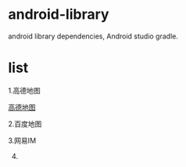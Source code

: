 # android-library
android library dependencies, Android studio gradle.

# list

1.高德地图

[高德地图](https://github.com/xhp/android-library/blob/master/doc/amap.md)

2.百度地图

3.网易IM

4.

